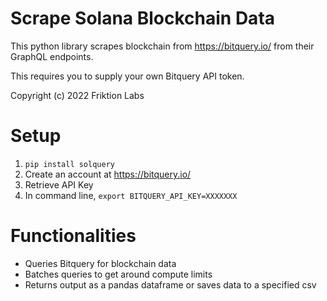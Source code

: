 # Scrape Solana Blockchain Data

This python library scrapes blockchain from https://bitquery.io/ from their GraphQL endpoints.

This requires you to supply your own Bitquery API token.

Copyright (c) 2022 Friktion Labs

# Setup

1. `pip install solquery`
2. Create an account at https://bitquery.io/
3. Retrieve API Key
4. In command line, `export BITQUERY_API_KEY=XXXXXXX`

# Functionalities

- Queries Bitquery for blockchain data
- Batches queries to get around compute limits
- Returns output as a pandas dataframe or saves data to a specified csv
